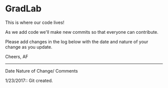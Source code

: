 # GradLab
This is where our code lives! 

As we add code we'll make new commits so that everyone can contribute.

Please add changes in the log below with the date and nature of your change as you update.

Cheers,
AF
_______________________________________________________________________________

Date           Nature of Change/ Comments

1/23/2017::    Git created.
